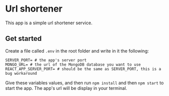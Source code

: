 # Url shortener

This app is a simple url shortener service.

## Get started

Create a file called `.env`  in the root folder and write in it the following:

```
SERVER_PORT= # the app's server port
MONGO_URL= # the url of the MongoDB database you want to use
REACT_APP_SERVER_PORT= # should be the same as SERVER_PORT, this is a bug workaround 
```

Give these variables values, and then run `npm install` and then `npm start` to start the app. The app's url will be display in your terminal.
